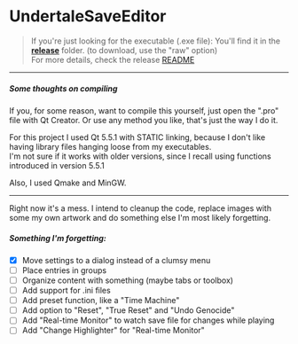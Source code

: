 # UndertaleSaveEditor

>If you're just looking for the executable (.exe file): You'll find it in the **[release](/release/)** folder. (to download, use the "raw" option)  
>For more details, check the release [README](/release/README.md)  

***
##### Some thoughts on compiling  
If you, for some reason, want to compile this yourself, just open the ".pro" file with Qt Creator. Or use any method you like, that's just the way I do it.  

For this project I used Qt 5.5.1 with STATIC linking, because I don't like having library files hanging loose from my executables.  
I'm not sure if it works with older versions, since I recall using functions introduced in version 5.5.1  

Also, I used Qmake and MinGW.  
***
Right now it's a mess. I intend to cleanup the code, replace images with some my own artwork and do something else I'm most likely forgetting.  

##### Something I'm forgetting:
- [x] Move settings to a dialog instead of a clumsy menu
- [ ] Place entries in groups
- [ ] Organize content with something (maybe tabs or toolbox)
- [ ] Add support for .ini files
- [ ] Add preset function, like a "Time Machine"
- [ ] Add option to "Reset", "True Reset" and "Undo Genocide"
- [ ] Add "Real-time Monitor" to watch save file for changes while playing
- [ ] Add "Change Highlighter" for "Real-time Monitor"
